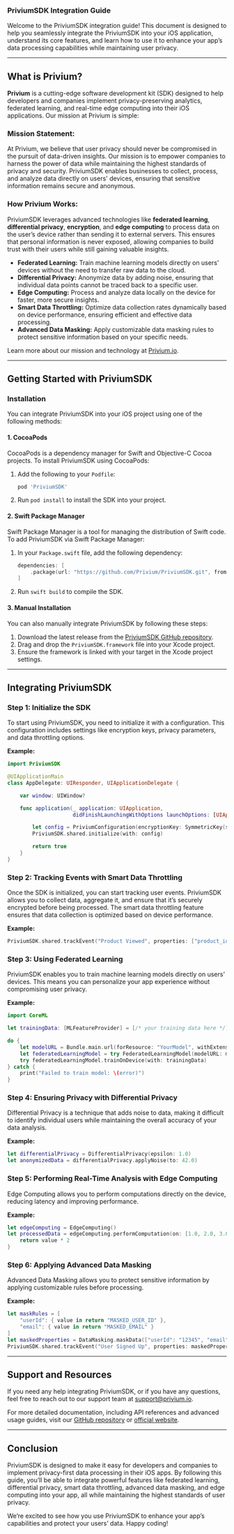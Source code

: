 ### **PriviumSDK Integration Guide**

Welcome to the PriviumSDK integration guide! This document is designed to help you seamlessly integrate the PriviumSDK into your iOS application, understand its core features, and learn how to use it to enhance your app’s data processing capabilities while maintaining user privacy.

---

## **What is Privium?**

**Privium** is a cutting-edge software development kit (SDK) designed to help developers and companies implement privacy-preserving analytics, federated learning, and real-time edge computing into their iOS applications. Our mission at Privium is simple:

### **Mission Statement:**
At Privium, we believe that user privacy should never be compromised in the pursuit of data-driven insights. Our mission is to empower companies to harness the power of data while maintaining the highest standards of privacy and security. PriviumSDK enables businesses to collect, process, and analyze data directly on users' devices, ensuring that sensitive information remains secure and anonymous.

### **How Privium Works:**
PriviumSDK leverages advanced technologies like **federated learning**, **differential privacy**, **encryption**, and **edge computing** to process data on the user’s device rather than sending it to external servers. This ensures that personal information is never exposed, allowing companies to build trust with their users while still gaining valuable insights.

- **Federated Learning:** Train machine learning models directly on users' devices without the need to transfer raw data to the cloud.
- **Differential Privacy:** Anonymize data by adding noise, ensuring that individual data points cannot be traced back to a specific user.
- **Edge Computing:** Process and analyze data locally on the device for faster, more secure insights.
- **Smart Data Throttling:** Optimize data collection rates dynamically based on device performance, ensuring efficient and effective data processing.
- **Advanced Data Masking:** Apply customizable data masking rules to protect sensitive information based on your specific needs.

Learn more about our mission and technology at [Privium.io](https://privium.io/).

---

## **Getting Started with PriviumSDK**

### **Installation**

You can integrate PriviumSDK into your iOS project using one of the following methods:

#### **1. CocoaPods**

CocoaPods is a dependency manager for Swift and Objective-C Cocoa projects. To install PriviumSDK using CocoaPods:

1. Add the following to your `Podfile`:

    ```ruby
    pod 'PriviumSDK'
    ```

2. Run `pod install` to install the SDK into your project.

#### **2. Swift Package Manager**

Swift Package Manager is a tool for managing the distribution of Swift code. To add PriviumSDK via Swift Package Manager:

1. In your `Package.swift` file, add the following dependency:

    ```swift
    dependencies: [
        .package(url: "https://github.com/Privium/PriviumSDK.git", from: "1.0.0")
    ]
    ```

2. Run `swift build` to compile the SDK.

#### **3. Manual Installation**

You can also manually integrate PriviumSDK by following these steps:

1. Download the latest release from the [PriviumSDK GitHub repository](https://github.com/Privium/PriviumSDK/releases).
2. Drag and drop the `PriviumSDK.framework` file into your Xcode project.
3. Ensure the framework is linked with your target in the Xcode project settings.

---

## **Integrating PriviumSDK**

### **Step 1: Initialize the SDK**

To start using PriviumSDK, you need to initialize it with a configuration. This configuration includes settings like encryption keys, privacy parameters, and data throttling options.

**Example:**

```swift
import PriviumSDK

@UIApplicationMain
class AppDelegate: UIResponder, UIApplicationDelegate {

    var window: UIWindow?

    func application(_ application: UIApplication,
                     didFinishLaunchingWithOptions launchOptions: [UIApplication.LaunchOptionsKey: Any]?) -> Bool {

        let config = PriviumConfiguration(encryptionKey: SymmetricKey(size: .bits256), epsilon: 1.0, enableDataThrottling: true)
        PriviumSDK.shared.initialize(with: config)

        return true
    }
}
```

### **Step 2: Tracking Events with Smart Data Throttling**

Once the SDK is initialized, you can start tracking user events. PriviumSDK allows you to collect data, aggregate it, and ensure that it’s securely encrypted before being processed. The smart data throttling feature ensures that data collection is optimized based on device performance.

**Example:**

```swift
PriviumSDK.shared.trackEvent("Product Viewed", properties: ["product_id": "12345", "category": "electronics"])
```

### **Step 3: Using Federated Learning**

PriviumSDK enables you to train machine learning models directly on users’ devices. This means you can personalize your app experience without compromising user privacy.

**Example:**

```swift
import CoreML

let trainingData: [MLFeatureProvider] = [/* your training data here */]

do {
    let modelURL = Bundle.main.url(forResource: "YourModel", withExtension: "mlmodelc")!
    let federatedLearningModel = try FederatedLearningModel(modelURL: modelURL)
    try federatedLearningModel.trainOnDevice(with: trainingData)
} catch {
    print("Failed to train model: \(error)")
}
```

### **Step 4: Ensuring Privacy with Differential Privacy**

Differential Privacy is a technique that adds noise to data, making it difficult to identify individual users while maintaining the overall accuracy of your data analysis.

**Example:**

```swift
let differentialPrivacy = DifferentialPrivacy(epsilon: 1.0)
let anonymizedData = differentialPrivacy.applyNoise(to: 42.0)
```

### **Step 5: Performing Real-Time Analysis with Edge Computing**

Edge Computing allows you to perform computations directly on the device, reducing latency and improving performance.

**Example:**

```swift
let edgeComputing = EdgeComputing()
let processedData = edgeComputing.performComputation(on: [1.0, 2.0, 3.0]) { value in
    return value * 2
}
```

### **Step 6: Applying Advanced Data Masking**

Advanced Data Masking allows you to protect sensitive information by applying customizable rules before processing.

**Example:**

```swift
let maskRules = [
    "userId": { value in return "MASKED_USER_ID" },
    "email": { value in return "MASKED_EMAIL" }
]
let maskedProperties = DataMasking.maskData(["userId": "12345", "email": "user@example.com"], maskRules: maskRules)
PriviumSDK.shared.trackEvent("User Signed Up", properties: maskedProperties)
```

---

## **Support and Resources**

If you need any help integrating PriviumSDK, or if you have any questions, feel free to reach out to our support team at [support@privium.io](mailto:support@privium.io).

For more detailed documentation, including API references and advanced usage guides, visit our [GitHub repository](https://github.com/Privium/PriviumSDK) or [official website](https://privium.io/).

---

## **Conclusion**

PriviumSDK is designed to make it easy for developers and companies to implement privacy-first data processing in their iOS apps. By following this guide, you’ll be able to integrate powerful features like federated learning, differential privacy, smart data throttling, advanced data masking, and edge computing into your app, all while maintaining the highest standards of user privacy.

We’re excited to see how you use PriviumSDK to enhance your app’s capabilities and protect your users’ data. Happy coding!
